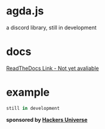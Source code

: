 # agda.js
a discord library, still in development

# docs
[ReadTheDocs Link - Not yet avaliable](https://www.404.com)

# example
```js
still in development
```

**sponsored by [Hackers Universe](https://discord.gg/DTBzVHqAQh)**
